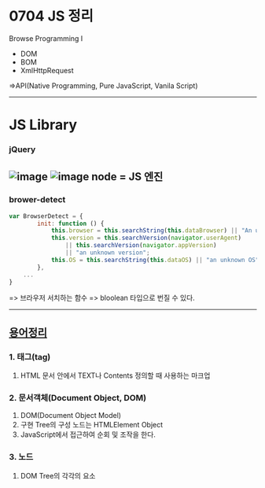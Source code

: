 # 0704 JS 정리
Browse Programming I
- DOM
- BOM
- XmlHttpRequest

=>API(Native Programming, Pure JavaScript, Vanila Script)

--- 

# JS Library
### jQuery
![image](https://user-images.githubusercontent.com/50813232/177063705-c972c7f2-dc94-4d1e-b366-009e4ebc696d.png)
![image](https://user-images.githubusercontent.com/50813232/177063794-e8735754-a652-4335-86ec-721a091e7d70.png)
**node = JS 엔진**   
---
### brower-detect
```javascript
var BrowserDetect = {
		init: function () {
			this.browser = this.searchString(this.dataBrowser) || "An unknown browser";
			this.version = this.searchVersion(navigator.userAgent)
				|| this.searchVersion(navigator.appVersion)
				|| "an unknown version";
			this.OS = this.searchString(this.dataOS) || "an unknown OS";
        },
    ...
}
```
=> 브라우저 서치하는 함수
=> bloolean 타입으로 번질 수 있다. 

---
## [용어정리](https://github.com/Ahhhhhhyeong/frontend-dev-basics/blob/main/ch06/src/main/webapp/ex05.html)

### 1. 태그(tag)
1. HTML 문서 안에서 TEXT나 Contents 정의할 때 사용하는 마크업

### 2. 문서객체(Document Object, DOM)
1. DOM(Document Object Model)
2. 구현 Tree의 구성 노드는 HTMLElement Object
3. JavaScript에서 접근하여 순회 및 조작을 한다.

### 3. 노드	
1. DOM Tree의 각각의 요소
